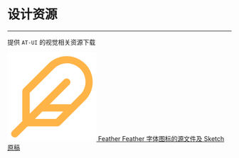 
# 设计资源

----

提供 `AT-UI` 的视觉相关资源下载

<div class="net-resource">
  <div class="net-resource__item">
    <a href="https://github.com/AT-UI/feather-font" target="_blank" class="flex flex-middle">
      <span class="net-resource__logo">
        <img src="../../assets/feather.png">
      </span>
      <span class="net-resource__info">
        <span class="net-resource__info-title">Feather</span>
        <span class="net-resource__info-desc">Feather 字体图标的源文件及 Sketch 原稿</span>
      </span>
    </a>
  </div>
</div>
